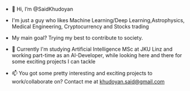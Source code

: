 - 👋 Hi, I’m @SaidKhudoyan
- I'm just a guy who likes Machine Learning/Deep Learning,Astrophysics, Medical Engineering, Cryptocurrency and Stocks trading
- My main goal? Trying my best to contribute to society.

- 🌱 Currently I'm studying Artificial Intelligence MSc at JKU Linz and working part-time as an AI-Developer, while looking here and there for some exciting projects I can tackle

- 📫 You got some pretty interesting and exciting projects to work/collaborate on? Contact me at khudoyan.said@gmail.com

<!---
SaidKhudoyan/SaidKhudoyan is a ✨ special ✨ repository because its `README.md` (this file) appears on your GitHub profile.
You can click the Preview link to take a look at your changes.
--->
